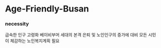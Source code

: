 # Age-Friendly-Busan

### necessity
급속한 인구 고령화
베이비부머 세대의 본격 은퇴 및 노인인구의 증가에 대비
모든 시민이 체감하는 노인복지계획 필요
